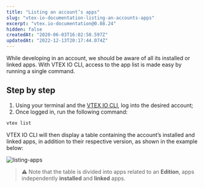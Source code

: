 ```yaml
---
title: "Listing an account’s apps"
slug: "vtex-io-documentation-listing-an-accounts-apps"
excerpt: "vtex.io-documentation@0.88.24"
hidden: false
createdAt: "2020-06-03T16:02:50.597Z"
updatedAt: "2022-12-13T20:17:44.074Z"
---
```

While developing in an account, we should be aware of all its installed or linked apps. With VTEX IO CLI, access to the app list is made easy by running a single command.

## Step by step

1. Using your terminal and the [VTEX IO CLI](https://developers.vtex.com/vtex-developer-docs/docs/vtex-io-documentation-vtex-io-cli-installment-and-command-reference#command-reference), log into the desired account;
2. Once logged in, run the following command:

```sh
vtex list
```

VTEX IO CLI will then display a table containing the account’s installed and linked apps, in addition to their respective version, as shown in the example below:

![listing-apps](https://user-images.githubusercontent.com/52087100/67044546-dfe3fd00-f102-11e9-83d7-936f229b7b26.png)

>⚠️ Note that the table is divided into apps related to an **Edition**, apps independently **installed** and **linked** apps.
